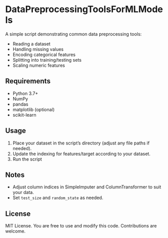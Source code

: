 # DataPreprocessingToolsForMLModels
A simple script demonstrating common data preprocessing tools:
- Reading a dataset
- Handling missing values
- Encoding categorical features
- Splitting into training/testing sets
- Scaling numeric features

## Requirements
- Python 3.7+
- NumPy
- pandas
- matplotlib (optional)
- scikit-learn

## Usage
1. Place your dataset in the script’s directory (adjust any file paths if needed).
2. Update the indexing for features/target according to your dataset.
3. Run the script

## Notes
- Adjust column indices in SimpleImputer and ColumnTransformer to suit your data.
- Set `test_size` and `random_state` as needed.

## License
MIT License. You are free to use and modify this code. Contributions are welcome.
```